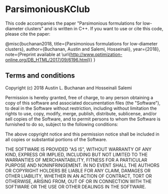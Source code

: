 # ParsimoniousKClub
This code accompanies the paper "Parsimonious formulations for low-diameter clusters" and is written in C++. If you want to use or cite this code, please cite the paper:   

@misc{buchanan2018,
title={Parsimonious formulations for low-diameter clusters},
author={Buchanan, Austin and Salemi, Hosseinali},
year={2018},
note={Preprint available at \url{http://www.optimization-online.org/DB_HTML/2017/09/6196.html}}
} 





Terms and conditions
--------------------
Copyright (c) 2018 Austin L. Buchanan and Hosseinali Salemi

Permission is hereby granted, free of charge, to any person obtaining a copy
of this software and associated documentation files (the "Software"), to deal
in the Software without restriction, including without limitation the rights
to use, copy, modify, merge, publish, distribute, sublicense, and/or sell
copies of the Software, and to permit persons to whom the Software is
furnished to do so, subject to the following conditions:

The above copyright notice and this permission notice shall be included in all
copies or substantial portions of the Software.

THE SOFTWARE IS PROVIDED "AS IS", WITHOUT WARRANTY OF ANY KIND, EXPRESS OR
IMPLIED, INCLUDING BUT NOT LIMITED TO THE WARRANTIES OF MERCHANTABILITY,
FITNESS FOR A PARTICULAR PURPOSE AND NONINFRINGEMENT. IN NO EVENT SHALL THE
AUTHORS OR COPYRIGHT HOLDERS BE LIABLE FOR ANY CLAIM, DAMAGES OR OTHER
LIABILITY, WHETHER IN AN ACTION OF CONTRACT, TORT OR OTHERWISE, ARISING FROM,
OUT OF OR IN CONNECTION WITH THE SOFTWARE OR THE USE OR OTHER DEALINGS IN THE
SOFTWARE.
